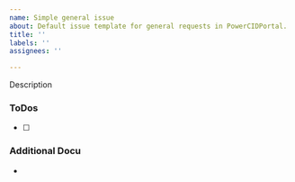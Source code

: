 ```yaml
---
name: Simple general issue
about: Default issue template for general requests in PowerCIDPortal.
title: ''
labels: ''
assignees: ''

---
```


Description

### ToDos
- [ ]

### Additional Docu
-
